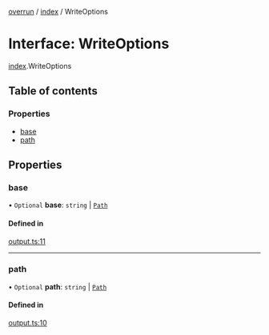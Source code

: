 [overrun](../README.md) / [index](../modules/index.md) / WriteOptions

# Interface: WriteOptions

[index](../modules/index.md).WriteOptions

## Table of contents

### Properties

- [base](index.WriteOptions.md#base)
- [path](index.WriteOptions.md#path)

## Properties

### base

• `Optional` **base**: `string` \| [`Path`](../classes/index.Path.md)

#### Defined in

[output.ts:11](https://github.com/viridia/overrun/blob/b21a862/src/output.ts#L11)

___

### path

• `Optional` **path**: `string` \| [`Path`](../classes/index.Path.md)

#### Defined in

[output.ts:10](https://github.com/viridia/overrun/blob/b21a862/src/output.ts#L10)

